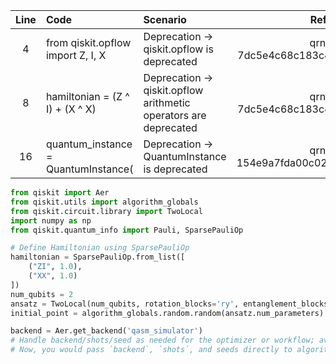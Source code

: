 | Line | Code | Scenario | Reference | Artifact | Refactoring |   
| :--: | :--- | :------- | :-------: | :------- | :---------- | 
| 4 | from qiskit.opflow import Z, I, X | Deprecation -> qiskit.opflow is deprecated | qrn_ddbb-7dc5e4c68c183c45d27ec92afadb38e1 | qiskit.opflow |  |
| 8 | hamiltonian = (Z ^ I) + (X ^ X) | Deprecation -> qiskit.opflow arithmetic operators are deprecated | qrn_ddbb-7dc5e4c68c183c45d27ec92afadb38e1 | qiskit.opflow |  |
| 16 | quantum_instance = QuantumInstance( | Deprecation -> QuantumInstance is deprecated | qrn_ddbb-154e9a7fda00c02e84250082e23de8a2 | QuantumInstance |  |

```python
from qiskit import Aer
from qiskit.utils import algorithm_globals
from qiskit.circuit.library import TwoLocal
import numpy as np
from qiskit.quantum_info import Pauli, SparsePauliOp

# Define Hamiltonian using SparsePauliOp
hamiltonian = SparsePauliOp.from_list([
    ("ZI", 1.0),
    ("XX", 1.0)
])
num_qubits = 2
ansatz = TwoLocal(num_qubits, rotation_blocks='ry', entanglement_blocks='cz', reps=1)
initial_point = algorithm_globals.random.random(ansatz.num_parameters)

backend = Aer.get_backend('qasm_simulator')
# Handle backend/shots/seed as needed for the optimizer or workflow; avoid using QuantumInstance
# Now, you would pass `backend`, `shots`, and seeds directly to algorithms, not through QuantumInstance.
```